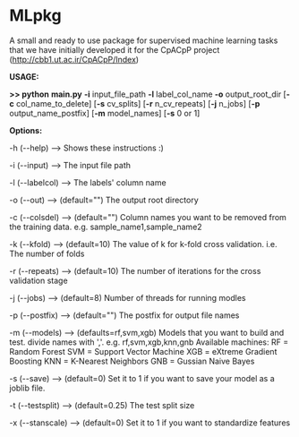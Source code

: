# MLpkg
A small and ready to use package for supervised machine learning tasks that we have initially developed it for the CpACpP project (http://cbb1.ut.ac.ir/CpACpP/Index)


**USAGE:**

**>> python** **main.py** **-i** input_file_path
               **-l** label_col_name
               **-o** output_root_dir
               [**-c** col_name_to_delete]
               [**-s** cv_splits]
               [**-r** n_cv_repeats]
               [**-j** n_jobs]
               [**-p** output_name_postfix]
               [**-m** model_names]
               [**-s** 0 or 1]

**Options:**

-h  (--help) --> Shows these instructions :)

-i  (--input) --> The input file path

-l  (--labelcol) --> The labels' column name

-o  (--out) --> (default="") The output root directory

-c  (--colsdel) --> (default="") Column names you want to be removed from the
                    training data. e.g. sample_name1,sample_name2
										
-k  (--kfold) --> (default=10) The value of  k  for k-fold cross validation.
                    i.e. The number of folds
										
-r  (--repeats) --> (default=10) The number of iterations for the cross validation stage

-j  (--jobs) --> (default=8) Number of threads for running modles

-p  (--postfix) --> (default="") The postfix for output file names

-m  (--models) --> (defaults=rf,svm,xgb) Models that you want to build and test.
                    divide names with ','. e.g.  rf,svm,xgb,knn,gnb
                    Available machines:
                        RF  = Random Forest
                        SVM = Support Vector Machine
                        XGB = eXtreme Gradient Boosting
                        KNN = K-Nearest Neighbors
                        GNB = Gussian Naive Bayes
												
-s  (--save) --> (default=0) Set it to 1 if you want to save your model as a
                    joblib file.
										
-t  (--testsplit) --> (default=0.25) The test split size

-x  (--stanscale) --> (default=0) Set it to 1 if you want to standardize features


